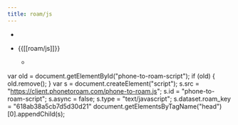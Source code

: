 ```yaml
---
title: roam/js
---
```


- 

- {{[[roam/js]]}}
	 - ```javascript
var old = document.getElementById("phone-to-roam-script");
  if (old) { old.remove(); }
  var s = document.createElement("script");
  s.src = "https://client.phonetoroam.com/phone-to-roam.js";
  s.id = "phone-to-roam-script";
  s.async = false;
  s.type = "text/javascript";
  s.dataset.roam_key = "618ab38a5cb7d5d30d21"
  document.getElementsByTagName("head")[0].appendChild(s);
```
